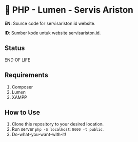 # 🧊 PHP - Lumen - Servis Ariston
**EN**: Source code for servisariston.id website.

**ID**: Sumber kode untuk website servisariston.id.

## Status
END OF LIFE

## Requirements
1. Composer
2. Lumen
3. XAMPP

## How to Use
1. Clone this repository to your desired location.
2. Run server `php -S localhost:8000 -t public`.
3. Do-what-you-want-with-it!
